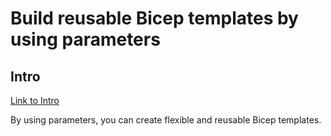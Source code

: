 # Build reusable Bicep templates by using parameters 

## Intro
[Link to Intro](https://learn.microsoft.com/en-us/training/modules/build-reusable-bicep-templates-parameters/1-introduction)  

By using parameters, you can create flexible and reusable Bicep templates.  

## 